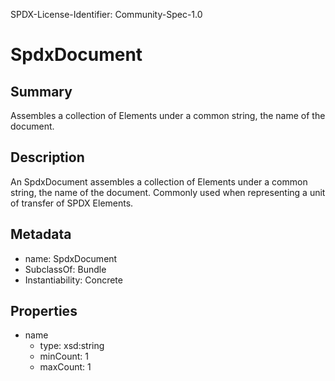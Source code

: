 SPDX-License-Identifier: Community-Spec-1.0

# SpdxDocument

## Summary

Assembles a collection of Elements under a common string, the name of the document.

## Description

An SpdxDocument assembles a collection of Elements under a common string, the name of the document.
Commonly used when representing a unit of transfer of SPDX Elements.

## Metadata

- name: SpdxDocument
- SubclassOf: Bundle
- Instantiability: Concrete

## Properties

- name
  - type: xsd:string
  - minCount: 1
  - maxCount: 1


